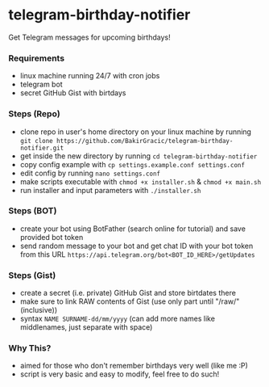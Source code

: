 # telegram-birthday-notifier

Get Telegram messages for upcoming birthdays!

### Requirements
- linux machine running 24/7 with cron jobs
- telegram bot
- secret GitHub Gist with birtdays

### Steps (Repo)
- clone repo in user's home directory on your linux machine by running `git clone https://github.com/BakirGracic/telegram-birthday-notifier.git`
- get inside the new directory by running `cd telegram-birthday-notifier`
- copy config example with `cp settings.example.conf settings.conf`
- edit config by running `nano settings.conf`
- make scripts executable with `chmod +x installer.sh` & `chmod +x main.sh`
- run installer and input parameters with `./installer.sh`

### Steps (BOT)
- create your bot using BotFather (search online for tutorial) and save provided bot token
- send random message to your bot and get chat ID with your bot token from this URL `https://api.telegram.org/bot<BOT_ID_HERE>/getUpdates`

### Steps (Gist)
- create a secret (i.e. private) GitHub Gist and store birtdates there
- make sure to link RAW contents of Gist (use only part until "/raw/" (inclusive))
- syntax `NAME SURNAME-dd/mm/yyyy` (can add more names like middlenames, just separate with space)

### Why This?
- aimed for those who don't remember birthdays very well (like me :P)
- script is very basic and easy to modify, feel free to do such!
